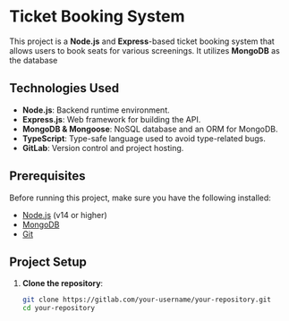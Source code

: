# Ticket Booking System

This project is a **Node.js** and **Express**-based ticket booking system that allows users to book seats for various screenings. It utilizes **MongoDB** as the database

## Technologies Used

- **Node.js**: Backend runtime environment.
- **Express.js**: Web framework for building the API.
- **MongoDB & Mongoose**: NoSQL database and an ORM for MongoDB.
- **TypeScript**: Type-safe language used to avoid type-related bugs.
- **GitLab**: Version control and project hosting.

## Prerequisites

Before running this project, make sure you have the following installed:

- [Node.js](https://nodejs.org/) (v14 or higher)
- [MongoDB](https://www.mongodb.com/try/download/community)
- [Git](https://git-scm.com/)

## Project Setup

1. **Clone the repository**:

   ```bash
   git clone https://gitlab.com/your-username/your-repository.git
   cd your-repository
